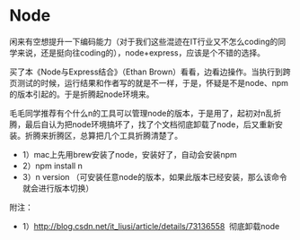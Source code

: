 Node
===============
闲来有空想提升一下编码能力（对于我们这些混迹在IT行业又不怎么coding的同学来说，还是挺向往coding的），node+express，应该是个不错的选择。

买了本《Node与Express结合》（Ethan Brown）看看，边看边操作。当执行到跨页测试的时候，运行结果和作者写的就是不一样，于是，怀疑是不是node、npm的版本引起的。于是折腾起node环境来。

毛毛同学推荐有个什么n的工具可以管理node的版本，于是用了，起初对n乱折腾，最后自认为把node环境搞坏了，找了个文档彻底卸载了node，后又重新安装。折腾来折腾区，总算把几个工具折腾清楚了。
* 1）mac上先用brew安装了node，安装好了，自动会安装npm
* 2）npm install n
* 3）n version （可安装任意node的版本，如果此版本已经安装，那么该命令就会进行版本切换）


附注：
* 1）http://blog.csdn.net/it_liusi/article/details/73136558  彻底卸载node

